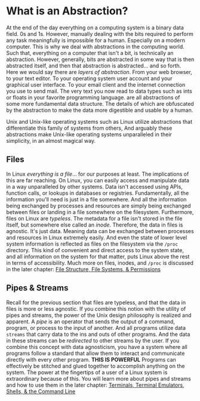 # What is an Abstraction?

At the end of the day everything on a computing system is a binary data field. 0s and 1s. However,  manually dealing with the bits required to perform any task meaningfully is impossible for a human. Especially on a modern computer. This is why we deal with abstractions in the computing world. Such that, everything on a computer that isn't a bit, is technically an abstraction. However, generally, bits are abstracted in some way that is then abstracted itself, and then that abstraction is abstracted... and so forth. Here we would say there are *layers of abstraction*. From your web browser, to your text editor. To your operating system user account and your graphical user interface. To your email client and the internet connection you use to send mail. The very text you now read to data types such as ints or floats in your favorite programming language. are all abstractions of some more fundamental data structure. The details of which are obfuscated by the abstraction to make the data more digestible and usable by a human. 

Unix and Unix-like operating systems such as Linux utilize abstractions that differentiate this family of systems from others, And arguably these abstractions make Unix-like operating systems unparalleled in their simplicity, in an almost magical way.

## Files
In Linux *everything is a file*... for our purposes at least. The implications of this are far reaching. On Linux, you can easily access and manipulate data in a way unparalleled by other systems. Data isn't accessed using APIs, function calls, or lookups in databases or registries. Fundamentally, all the information you'll need is just in a file somewhere. And all the information being exchanged by processes and resources are simply being exchanged between files or landing in a file somewhere on the filesystem. Furthermore, files on Linux are *typeless*. The metadata for a file isn't stored in the file itself, but somewhere else called an *inode*. Therefore, the data in files is agnostic. It's just data. Meaning data can be exchanged between processes and resources in Linux extremely easily. And even the state of lower level system information is reflected as files on the filesystem via the `/proc` directory. This kind of convenient and direct access to the system state, and all information on the system for that matter, puts Linux above the rest in terms of accessibility. Much more on files, inodes, and `/proc` is discussed in the later chapter: [File Structure, File Systems, & Permissions
]()

## Pipes & Streams
Recall for the previous section that files are typeless, and that the data in files is more or less agnostic. If you combine this notion with the utility of pipes and streams, the power of the Unix design philosophy is realized and apparent. A *pipe* is an operator that sends the output of a command, program, or process to the input of another. And all programs utilize data `streams` that carry data to the ins and outs of other programs. And the data in these streams can be *redirected* to other streams by the user. If you combine this concept with data agnosticism, you have a system where all programs follow a standard that allow them to interact and communicate directly with every other program. **THIS IS POWERFUL** Programs can effectively be stitched and glued together to accomplish anything on the system. The power at the fingertips of a user of a Linux system is extraordinary because of this. You will learn more about pipes and streams and how to use them in the later chapter: [Terminals, Terminal Emulators, Shells, & the Command Line](./../term/README.md)
